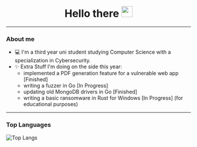 <h1 align="center">Hello there <img src="https://media.giphy.com/media/v1.Y2lkPTc5MGI3NjExcG9pN3FsamUzeW40b3R4YW1jYXRkM25wZng2Y3p6M3lxYmFsNjZkayZlcD12MV9zdGlja2Vyc19zZWFyY2gmY3Q9cw/ZDNQdzCUjIK9VNUE2c/giphy.gif" width="30px"></h1>

<hr></hr>

### About me
- 💻 I'm a third year uni student studying Computer Science with a specialization in Cybersecurity.
- ✨ Extra Stuff I'm doing on the side this year:
  * implemented a PDF generation feature for a vulnerable web app [Finished]
  * writing a fuzzer in Go [In Progress]
  * updating old MongoDB drivers in Go [Finished]
  * writing a basic ransomware in Rust for Windows [In Progress] (for educational purposes)

<hr></hr>

### Top Languages
 ![Top Langs](https://github-readme-stats.vercel.app/api/top-langs/?username=cicada-legs&layout=compact)
